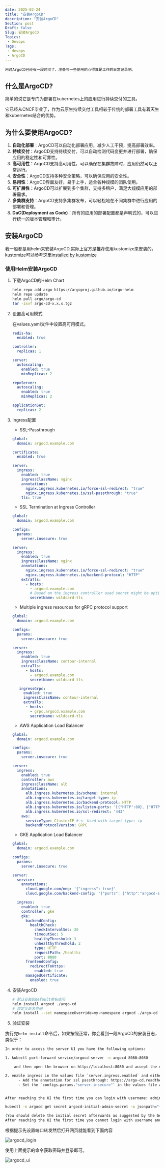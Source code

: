 ```yaml
---
date: 2025-02-24
title: "安装ArgoCD"
description: "安装ArgoCD"
Section: post
Draft: false
Slug: 安装ArgoCD
Topics:
 - Devops
Tags:
 - devops
 - ArgoCD
---
```


    用过ArgoCD已经有一段时间了，准备写一些使用的心得算是工作的日常记录吧。
<!--more-->

## 什么是ArgoCD?

简单的说它是专门为部署在kubernetes上的应用进行持续交付的工具。  

它已经从CNCF毕业了，作为云原生持续交付工具相较于传统的部署工具有着天生和kubernetes结合的优势。

## 为什么要使用ArgoCD?

1. **自动化部署**：ArgoCD可以自动化部署应用，减少人工干预，提高部署效率。
2. **持续交付**：ArgoCD支持持续交付，可以自动检测代码变更并进行部署，确保应用的稳定性和可靠性。
3. **高可用性**：ArgoCD支持高可用性，可以确保在集群故障时，应用仍然可以正常运行。
4. **安全性**：ArgoCD支持多种安全策略，可以确保应用的安全性。
5. **易用性**：ArgoCD界面友好，易于上手，适合各种规模的团队使用。
6. **可扩展性**：ArgoCD可以扩展到多个集群，支持多租户，满足大规模应用的部署需求。
7. **多集群支持**：ArgoCD支持多集群发布，可以轻松地在不同集群中进行应用的部署和管理。
8. **DaC(Deployment as Code)**：所有的应用的部署配置都是声明式的，可以进行统一的版本管理和审计。

## 安装ArgoCD

我一般都是用helm来安装ArgoCD,实际上官方是推荐使用kustomize来安装的。kustomize可以参考这里[installed by kustomize](https://argo-cd.readthedocs.io/en/stable/operator-manual/installation/#kustomize)

### 使用Helm安装ArgoCD

1. 下载ArgoCD的Helm Chart

    ```bash
    helm repo add argo https://argoproj.github.io/argo-helm
    helm repo update
    helm pull argo/argo-cd
    tar -zxvf argo-cd-x.x.x.tgz
    ```

2. 设置高可用模式

    在values.yaml文件中设置高可用模式。

    ```yaml
    redis-ha:
      enabled: true

    controller:
      replicas: 1

    server:
      autoscaling:
        enabled: true
        minReplicas: 2

    repoServer:
      autoscaling:
        enabled: true
        minReplicas: 2

    applicationSet:
      replicas: 2
    ```

3. Ingress配置

    - SSL-Passthrough

    ```yaml
    global:
      domain: argocd.example.com
    
    certificate:
      enabled: true
    
    server:
      ingress:
        enabled: true
        ingressClassName: nginx
        annotations:
          nginx.ingress.kubernetes.io/force-ssl-redirect: "true"
          nginx.ingress.kubernetes.io/ssl-passthrough: "true"
        tls: true
    ```

    - SSL Termination at Ingress Controller

    ```yaml
    global:
      domain: argocd.example.com
    
    configs:
      params:
        server.insecure: true
    
    server:
      ingress:
        enabled: true
        ingressClassName: nginx
        annotations:
          nginx.ingress.kubernetes.io/force-ssl-redirect: "true"
          nginx.ingress.kubernetes.io/backend-protocol: "HTTP"
        extraTls:
          - hosts:
            - argocd.example.com
            # Based on the ingress controller used secret might be optional
            secretName: wildcard-tls
    ```

    - Multiple ingress resources for gRPC protocol support

    ```yaml
    global:
      domain: argocd.example.com
    
    configs:
      params:
        server.insecure: true
    
    server:
      ingress:
        enabled: true
        ingressClassName: contour-internal
        extraTls:
          - hosts:
            - argocd.example.com
            secretName: wildcard-tls
    
       ingressGrpc:
         enabled: true
         ingressClassName: contour-internal
         extraTls:
          - hosts:
            - grpc.argocd.example.com
            secretName: wildcard-tls
    ```

    - AWS Application Load Balancer

    ```yaml
    global:
      domain: argocd.example.com
    
    configs:
      params:
        server.insecure: true
    
    server:
      ingress:
        enabled: true
        controller: aws
        ingressClassName: alb
        annotations:
          alb.ingress.kubernetes.io/scheme: internal
          alb.ingress.kubernetes.io/target-type: ip
          alb.ingress.kubernetes.io/backend-protocol: HTTP
          alb.ingress.kubernetes.io/listen-ports: '[{"HTTP":80}, {"HTTPS":443}]'
          alb.ingress.kubernetes.io/ssl-redirect: '443'
        aws:
          serviceType: ClusterIP # <- Used with target-type: ip
          backendProtocolVersion: GRPC
    ```

    - GKE Application Load Balancer

    ```yaml
    global:
      domain: argocd.example.com

    configs:
      params:
        server.insecure: true

    server:
      service:
        annotations:
          cloud.google.com/neg: '{"ingress": true}'
          cloud.google.com/backend-config: '{"ports": {"http":"argocd-server"}}'

      ingress:
        enabled: true
        controller: gke
        gke:
          backendConfig:
            healthCheck:
              checkIntervalSec: 30
              timeoutSec: 5
              healthyThreshold: 1
              unhealthyThreshold: 2
              type: HTTP
              requestPath: /healthz
              port: 8080
          frontendConfig:
            redirectToHttps:
              enabled: true 
          managedCertificate:
            enabled: true
    ```

4. 安装ArgoCD

    ```bash
    # 默认安装到default命名空间
    helm install argocd ./argo-cd
    # 自定义命名空间
    helm install --set namespaceOverride=my-namespace argocd ./argo-cd --namespace my-namespace --create-namespace
    ```

5. 验证安装

执行完`helm install`命令后，如果按照正常，你会看到一段ArgoCD的安装日志，类似于：

```bash
In order to access the server UI you have the following options:

1. kubectl port-forward service/argocd-server -n argocd 8080:8080

    and then open the browser on http://localhost:8080 and accept the certificate

2. enable ingress in the values file `server.ingress.enabled` and either
      - Add the annotation for ssl passthrough: https://argo-cd.readthedocs.io/en/stable/operator-manual/ingress/#option-1-ssl-passthrough
      - Set the `configs.params."server.insecure"` in the values file and terminate SSL at your ingress: https://argo-cd.readthedocs.io/en/stable/operator-manual/ingress/#option-2-multiple-ingress-objects-and-hosts


After reaching the UI the first time you can login with username: admin and the random password generated during the installation. You can find the password by running:

kubectl -n argocd get secret argocd-initial-admin-secret -o jsonpath="{.data.password}" | base64 -d

(You should delete the initial secret afterwards as suggested by the Getting Started Guide: https://argo-cd.readthedocs.io/en/stable/getting_started/#4-login-using-the-cli)
After reaching the UI the first time you cannot login with username and password since you've disabled it. You should enable admin back or configure Dex via `configs.cm.dex.config` or OIDC via `configs.cm.oidc.config`.

```

根据提示先设置端口转发然后打开网页就能看到下面内容

![argocd_login](https://res.cloudinary.com/xinta/image/upload/v1741053739/blogimage/argo_login.jpg)

使用上面提示的命令获取密码并登录即可。

![argocd_ui](https://res.cloudinary.com/xinta/image/upload/v1741054245/blogimage/argocd_ui.png)
